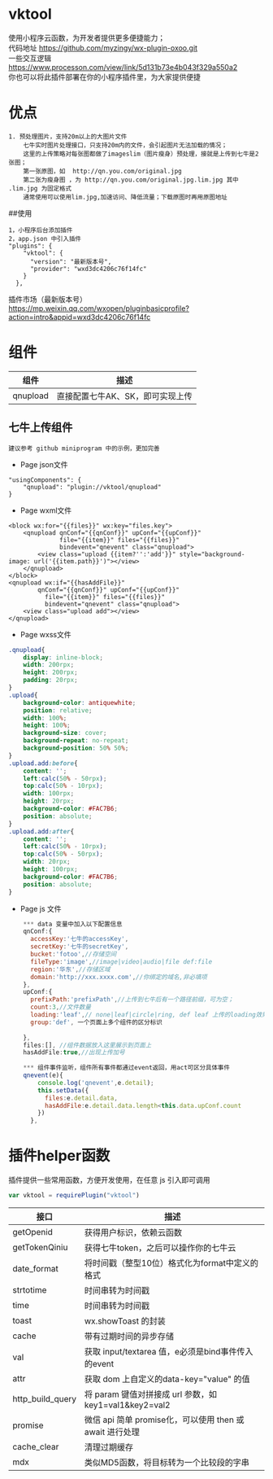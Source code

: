 # vktool
使用小程序云函数，为开发者提供更多便捷能力；  
代码地址 https://github.com/myzingy/wx-plugin-oxoo.git    
一些交互逻辑 https://www.processon.com/view/link/5d131b73e4b043f329a550a2  
你也可以将此插件部署在你的小程序插件里，为大家提供便捷

# 优点
    1. 预处理图片，支持20m以上的大图片文件  
        七牛实时图片处理接口，只支持20m内的文件，会引起图片无法加载的情况；
        这里的上传策略对每张图都做了imageslim（图片瘦身）预处理，接就是上传到七牛是2张图；
        第一张原图，如  http://qn.you.com/original.jpg
        第二张为瘦身图 ，为 http://qn.you.com/original.jpg.lim.jpg 其中 .lim.jpg 为固定格式
        通常使用可以使用lim.jpg,加速访问、降低流量；下载原图时再用原图地址   
##使用
```
1，小程序后台添加插件
2，app.json 中引入插件
"plugins": {
    "vktool": {
      "version": "最新版本号",
      "provider": "wxd3dc4206c76f14fc"
    }
  },
```
插件市场（最新版本号）  
https://mp.weixin.qq.com/wxopen/pluginbasicprofile?action=intro&appid=wxd3dc4206c76f14fc  
# 组件  
组件 | 描述  
---------------- | --------------  
qnupload | 直接配置七牛AK、SK，即可实现上传  

   
  

## 七牛上传组件 
    建议参考 github miniprogram 中的示例，更加完善  
+ Page json文件
````
"usingComponents": {
    "qnupload": "plugin://vktool/qnupload"
}
```` 
+ Page wxml文件
````angular2html
<block wx:for="{{files}}" wx:key="files.key">
    <qnupload qnConf="{{qnConf}}" upConf="{{upConf}}"
              file="{{item}}" files="{{files}}"
              bindevent="qnevent" class="qnupload">
        <view class="upload {{item?'':'add'}}" style="background-image: url('{{item.path}}')"></view>
    </qnupload>
</block>
<qnupload wx:if="{{hasAddFile}}"
        qnConf="{{qnConf}}" upConf="{{upConf}}"
          file="{{item}}" files="{{files}}"
          bindevent="qnevent" class="qnupload">
    <view class="upload add"></view>
</qnupload>
````
+ Page wxss文件
````css
.qnupload{
    display: inline-block;
    width: 200rpx;
    height: 200rpx;
    padding: 20rpx;
}
.upload{
    background-color: antiquewhite;
    position: relative;
    width: 100%;
    height: 100%;
    background-size: cover;
    background-repeat: no-repeat;
    background-position: 50% 50%;
}
.upload.add:before{
    content: '';
    left:calc(50% - 50rpx);
    top:calc(50% - 10rpx);
    width: 100rpx;
    height: 20rpx;
    background-color: #FAC7B6;
    position: absolute;
}
.upload.add:after{
    content: '';
    left:calc(50% - 10rpx);
    top:calc(50% - 50rpx);
    width: 20rpx;
    height: 100rpx;
    background-color: #FAC7B6;
    position: absolute;
}
````
+ Page js 文件
````javascript
    *** data 变量中加入以下配置信息
    qnConf:{
      accessKey:'七牛的accessKey',
      secretKey:'七牛的secretKey',
      bucket:'fotoo',//存储空间
      fileType:'image',//image|video|audio|file def:file
      region:'华东',//存储区域
      domain:'http://xxx.xxxx.com',//你绑定的域名,非必填项
    },
    upConf:{
      prefixPath:'prefixPath',//上传到七牛后有一个路径前缀，可为空；
      count:3,//文件数量
      loading:'leaf',// none|leaf|circle|ring, def leaf 上传的loading效果; none为无，可自行在page wxml中添加
      group:'def', 一个页面上多个组件的区分标识
      
    },
    files:[], //组件数据放入这里展示到页面上
    hasAddFile:true,//出现上传加号
    
    *** 组件事件监听，组件所有事件都通过event返回，用act可区分具体事件
    qnevent(e){
        console.log('qnevent',e.detail);
        this.setData({
          files:e.detail.data,
          hasAddFile:e.detail.data.length<this.data.upConf.count
        })
      },
````

# 插件helper函数
插件提供一些常用函数，方便开发使用，在任意 js 引入即可调用
````javascript
var vktool = requirePlugin("vktool")
````
接口 | 描述   
---------------- | --------------  
getOpenid | 获得用户标识，依赖云函数  
getTokenQiniu | 获得七牛token，之后可以操作你的七牛云  
date_format | 将时间戳（整型10位）格式化为format中定义的格式    
strtotime | 时间串转为时间戳  
time | 时间串转为时间戳  
toast | wx.showToast 的封装   
cache | 带有过期时间的异步存储  
val | 获取 input/textarea 值，e必须是bind事件传入的event   
attr | 获取 dom 上自定义的data-key="value" 的值  
http_build_query | 将 param 键值对拼接成 url 参数，如 key1=val1&key2=val2  
promise | 微信 api 简单 promise化，可以使用 then 或 await 进行处理  
cache_clear | 清理过期缓存  
mdx | 类似MD5函数，将目标转为一个比较段的字串   